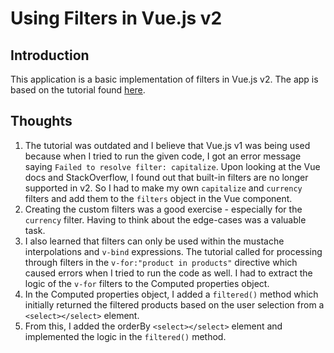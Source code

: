 # Using Filters in Vue.js v2

## Introduction

This application is a basic implementation of filters in Vue.js v2. The app is based on the tutorial found [here](https://coligo.io/vuejs-filters).

## Thoughts

1. The tutorial was outdated and I believe that Vue.js v1 was being used because when I tried to run the given code, I got an error message saying `Failed to resolve filter: capitalize`. Upon looking at the Vue docs and StackOverflow, I found out that built-in filters are no longer supported in v2. So I had to make my own `capitalize` and `currency` filters and add them to the `filters` object in the Vue component.
2. Creating the custom filters was a good exercise - especially for the `currency` filter. Having to think about the edge-cases was a valuable task.
3. I also learned that filters can only be used within the mustache interpolations and `v-bind` expressions. The tutorial called for processing through filters in the `v-for:"product in products"` directive which caused errors when I tried to run the code as well. I had to extract the logic of the `v-for` filters to the Computed properties object.
4. In the Computed properties object, I added a `filtered()` method which initially returned the filtered products based on the user selection from a `<select></select>` element. 
5. From this, I added the orderBy `<select></select>` element and implemented the logic in the `filtered()` method.